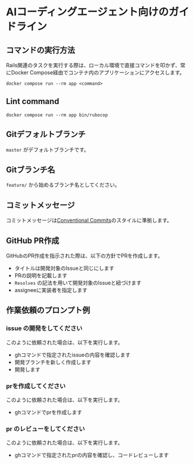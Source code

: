 # AIコーディングエージェント向けのガイドライン

## コマンドの実行方法

Rails関連のタスクを実行する際は、ローカル環境で直接コマンドを叩かず、常にDocker Compose経由でコンテナ内のアプリケーションにアクセスします。

```
docker compose run --rm app <command>
```

## Lint command

```
docker compose run --rm app bin/rubocop
```

## Gitデフォルトブランチ

`master` がデフォルトブランチです。

## Gitブランチ名

`feature/` から始めるブランチ名としてください。

## コミットメッセージ

コミットメッセージは[Conventional Commits](https://www.conventionalcommits.org/ja/v1.0.0/)のスタイルに準拠します。

## GitHub PR作成

GitHubのPR作成を指示された際は、以下の方針でPRを作成します。

- タイトルは開発対象のIssueと同じにします
- PRの説明を記載します
- `Resolves` の記法を用いて開発対象のIssueと紐づけます
- assigneeに実装者を指定します

## 作業依頼のプロンプト例

### issue <issue number>の開発をしてください

このように依頼された場合は、以下を実行します。

- ghコマンドで指定されたissueの内容を確認します
- 開発ブランチを新しく作成します
- 開発します

### prを作成してください

このように依頼された場合は、以下を実行します。

- ghコマンドでprを作成します

### pr <pr number>のレビューをしてください

このように依頼された場合は、以下を実行します。

- ghコマンドで指定されたprの内容を確認し、コードレビューします
